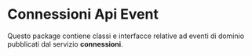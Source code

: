 # Connessioni Api Event
Questo package contiene classi e interfacce relative ad eventi di dominio
pubblicati dal servizio **connessioni**.
